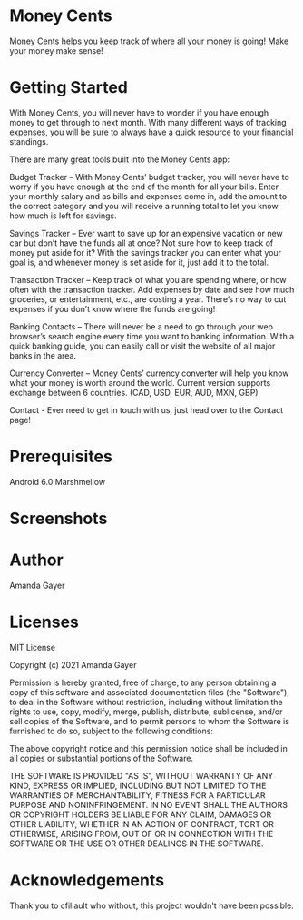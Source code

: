 # Money Cents

Money Cents helps you keep track of where all your money is going! Make your money make sense!

# Getting Started

With Money Cents, you will never have to wonder if you have enough money to get through to next month. With many different ways of tracking expenses, you will be sure to always have a quick resource to your financial standings.

There are many great tools built into the Money Cents app:

Budget Tracker – With Money Cents’ budget tracker, you will never have to worry if you have enough at the end of the month for all your bills. Enter your monthly salary and as bills and expenses come in, add the amount to the correct category and you will receive a running total to let you know how much is left for savings.

Savings Tracker – Ever want to save up for an expensive vacation or new car but don’t have the funds all at once? Not sure how to keep track of money put aside for it? With the savings tracker you can enter what your goal is, and whenever money is set aside for it, just add it to the total.

Transaction Tracker – Keep track of what you are spending where, or how often with the transaction tracker. Add expenses by date and see how much groceries, or entertainment, etc., are costing a year. There’s no way to cut expenses if you don’t know where the funds are going!

Banking Contacts – There will never be a need to go through your web browser’s search engine every time you want to banking information. With a quick banking guide, you can easily call or visit the website of all major banks in the area.

Currency Converter – Money Cents’ currency converter will help you know what your money is worth around the world. Current version supports exchange between 6 countries. (CAD, USD, EUR, AUD, MXN, GBP)

Contact - Ever need to get in touch with us, just head over to the Contact page!

# Prerequisites 

Android 6.0 Marshmellow

# Screenshots


# Author

Amanda Gayer

# Licenses

MIT License

Copyright (c) 2021 Amanda Gayer

Permission is hereby granted, free of charge, to any person obtaining a copy of this software and associated documentation files (the "Software"), to deal in the Software without restriction, including without limitation the rights to use, copy, modify, merge, publish, distribute, sublicense, and/or sell copies of the Software, and to permit persons to whom the Software is furnished to do so, subject to the following conditions:

The above copyright notice and this permission notice shall be included in all copies or substantial portions of the Software.

THE SOFTWARE IS PROVIDED "AS IS", WITHOUT WARRANTY OF ANY KIND, EXPRESS OR IMPLIED, INCLUDING BUT NOT LIMITED TO THE WARRANTIES OF MERCHANTABILITY, FITNESS FOR A PARTICULAR PURPOSE AND NONINFRINGEMENT. IN NO EVENT SHALL THE AUTHORS OR COPYRIGHT HOLDERS BE LIABLE FOR ANY CLAIM, DAMAGES OR OTHER LIABILITY, WHETHER IN AN ACTION OF CONTRACT, TORT OR OTHERWISE, ARISING FROM, OUT OF OR IN CONNECTION WITH THE SOFTWARE OR THE USE OR OTHER DEALINGS IN THE SOFTWARE.

# Acknowledgements

Thank you to cfiliault who without, this project wouldn't have been possible.
